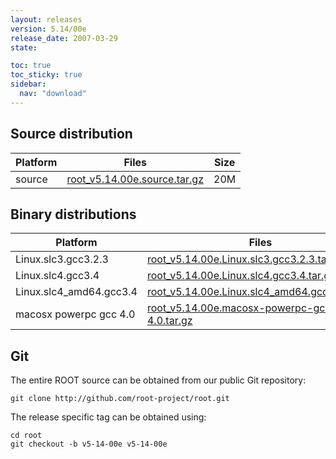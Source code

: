 ```yaml
---
layout: releases
version: 5.14/00e
release_date: 2007-03-29
state:

toc: true
toc_sticky: true
sidebar:
  nav: "download"
---
```



## Source distribution

| Platform       | Files | Size |
|-----------|-------|-----|
| source | [root_v5.14.00e.source.tar.gz](https://root.cern.ch/download/root_v5.14.00e.source.tar.gz) |  20M |


## Binary distributions

| Platform       | Files | Size |
|-----------|-------|-----|
| Linux.slc3.gcc3.2.3 | [root_v5.14.00e.Linux.slc3.gcc3.2.3.tar.gz](https://root.cern.ch/download/root_v5.14.00e.Linux.slc3.gcc3.2.3.tar.gz) |  36M |
| Linux.slc4.gcc3.4 | [root_v5.14.00e.Linux.slc4.gcc3.4.tar.gz](https://root.cern.ch/download/root_v5.14.00e.Linux.slc4.gcc3.4.tar.gz) |  37M |
| Linux.slc4_amd64.gcc3.4 | [root_v5.14.00e.Linux.slc4_amd64.gcc3.4.tar.gz](https://root.cern.ch/download/root_v5.14.00e.Linux.slc4_amd64.gcc3.4.tar.gz) |  38M |
| macosx powerpc gcc 4.0 | [root_v5.14.00e.macosx-powerpc-gcc-4.0.tar.gz](https://root.cern.ch/download/root_v5.14.00e.macosx-powerpc-gcc-4.0.tar.gz) |  36M |


## Git
The entire ROOT source can be obtained from our public Git repository:

~~~
git clone http://github.com/root-project/root.git
~~~
The release specific tag can be obtained using:
~~~
cd root
git checkout -b v5-14-00e v5-14-00e
~~~

